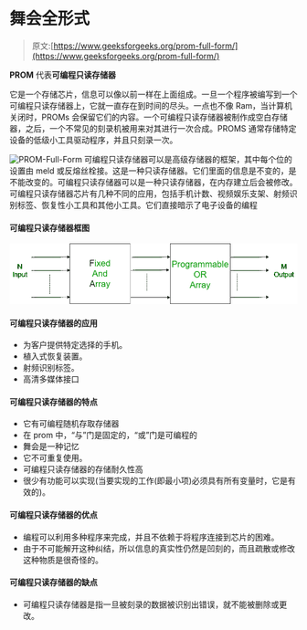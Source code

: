 # 舞会全形式

> 原文:[https://www.geeksforgeeks.org/prom-full-form/](https://www.geeksforgeeks.org/prom-full-form/)

**PROM** 代表**可编程只读存储器**

它是一个存储芯片，信息可以像以前一样在上面组成。一旦一个程序被编写到一个可编程只读存储器上，它就一直存在到时间的尽头。一点也不像 Ram，当计算机关闭时，PROMs 会保留它们的内容。一个可编程只读存储器被制作成空白存储器，之后，一个不常见的刻录机被用来对其进行一次合成。PROMS 通常存储特定设备的低级小工具驱动程序，并且只刻录一次。

![PROM-Full-Form](https://media.geeksforgeeks.org/wp-content/cdn-uploads/20200424201444/PROM-1.png)
可编程只读存储器可以是高级存储器的框架，其中每个位的设置由 meld 或反熔丝栓接。这是一种只读存储器。它们里面的信息是不变的，是不能改变的。可编程只读存储器可以是一种只读存储器，在内存建立后会被修改。可编程只读存储器芯片有几种不同的应用，包括手机计数、视频娱乐支架、射频识别标签、恢复性小工具和其他小工具。它们直接暗示了电子设备的编程

#### 可编程只读存储器框图

![](img/9308548e33ccfe2e41c5f15337e35779.png)

#### 可编程只读存储器的应用

*   为客户提供特定选择的手机。
*   植入式恢复装置。
*   射频识别标签。
*   高清多媒体接口

#### 可编程只读存储器的特点

*   它有可编程随机存取存储器
*   在 prom 中，“与”门是固定的，“或”门是可编程的
*   舞会是一种记忆
*   它不可重复使用。
*   可编程只读存储器的存储耐久性高
*   很少有功能可以实现(当要实现的工作(即最小项)必须具有所有变量时，它是有效的)。

#### 可编程只读存储器的优点

*   编程可以利用多种程序来完成，并且不依赖于将程序连接到芯片的困难。
*   由于不可能解开这种纠结，所以信息的真实性仍然是凹刻的，而且疏散或修改这种物质是很奇怪的。

#### 可编程只读存储器的缺点

*   可编程只读存储器是指一旦被刻录的数据被识别出错误，就不能被删除或更改。